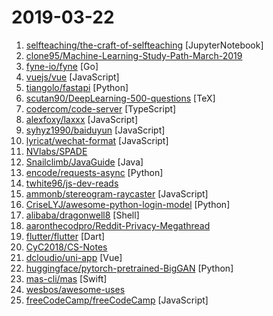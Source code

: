 # 2019-03-22

1. [selfteaching/the-craft-of-selfteaching](https://github.com/selfteaching/the-craft-of-selfteaching "One has no future if one couldn't teach themself.") [JupyterNotebook]
2. [clone95/Machine-Learning-Study-Path-March-2019](https://github.com/clone95/Machine-Learning-Study-Path-March-2019 "A complete ML study path, focused on TensorFlow and Scikit-Learn") 
3. [fyne-io/fyne](https://github.com/fyne-io/fyne "Cross platform GUI in Go based on Material Design") [Go]
4. [vuejs/vue](https://github.com/vuejs/vue "🖖 Vue.js is a progressive, incrementally-adoptable JavaScript framework for building UI on the web.") [JavaScript]
5. [tiangolo/fastapi](https://github.com/tiangolo/fastapi "FastAPI framework, high performance, easy to learn, fast to code, ready for production") [Python]
6. [scutan90/DeepLearning-500-questions](https://github.com/scutan90/DeepLearning-500-questions "深度学习500问，以问答形式对常用的概率知识、线性代数、机器学习、深度学习、计算机视觉等热点问题进行阐述，以帮助自己及有需要的读者。 全书分为18个章节，近30万字。由于水平有限，书中不妥之处恳请广大读者批评指正。 未完待续............ 如有意合作，联系scutjy2015@163.com 版权所有，违权必究 Tan 2018.06") [TeX]
7. [codercom/code-server](https://github.com/codercom/code-server "Run VS Code on a remote server.") [TypeScript]
8. [alexfoxy/laxxx](https://github.com/alexfoxy/laxxx "Simple & light weight (2kb minified & zipped) vanilla javascript plugin to create smooth & beautiful animations when you scrolllll! Harness the power of the most intuitive interaction and make your websites come alive!") [JavaScript]
9. [syhyz1990/baiduyun](https://github.com/syhyz1990/baiduyun "油猴脚本 直接下载百度网盘和百度网盘分享的文件,直链下载超级加速") [JavaScript]
10. [lyricat/wechat-format](https://github.com/lyricat/wechat-format "微信公众号排版编辑器，转换 Markdown 到微信特制的 HTML") [JavaScript]
11. [NVlabs/SPADE](https://github.com/NVlabs/SPADE "") 
12. [Snailclimb/JavaGuide](https://github.com/Snailclimb/JavaGuide "【Java学习+面试指南】 一份涵盖大部分Java程序员所需要掌握的核心知识。") [Java]
13. [encode/requests-async](https://github.com/encode/requests-async "async-await support for `requests`. 🍰") [Python]
14. [twhite96/js-dev-reads](https://github.com/twhite96/js-dev-reads "A list of books 📚and articles 📝 for the discerning web developer to read.") 
15. [ammonb/stereogram-raycaster](https://github.com/ammonb/stereogram-raycaster "A raycaster that renders to random dot stereogram") [JavaScript]
16. [CriseLYJ/awesome-python-login-model](https://github.com/CriseLYJ/awesome-python-login-model "😮python模拟登陆一些大型网站，还有一些简单的爬虫，希望对你们有所帮助❤️，如果喜欢记得给个star哦🌟") [Python]
17. [alibaba/dragonwell8](https://github.com/alibaba/dragonwell8 "Alibaba Dragonwell8 JDK") [Shell]
18. [aaronthecodpro/Reddit-Privacy-Megathread](https://github.com/aaronthecodpro/Reddit-Privacy-Megathread "") 
19. [flutter/flutter](https://github.com/flutter/flutter "Flutter makes it easy and fast to build beautiful mobile apps.") [Dart]
20. [CyC2018/CS-Notes](https://github.com/CyC2018/CS-Notes "😋 技术面试必备基础知识") 
21. [dcloudio/uni-app](https://github.com/dcloudio/uni-app "使用 Vue.js 开发跨平台应用的前端框架") [Vue]
22. [huggingface/pytorch-pretrained-BigGAN](https://github.com/huggingface/pytorch-pretrained-BigGAN "🦋A PyTorch implementation of BigGAN with pretrained weights and conversion scripts.") [Python]
23. [mas-cli/mas](https://github.com/mas-cli/mas "📦 Mac App Store command line interface") [Swift]
24. [wesbos/awesome-uses](https://github.com/wesbos/awesome-uses "Awesome Uses Page") 
25. [freeCodeCamp/freeCodeCamp](https://github.com/freeCodeCamp/freeCodeCamp "The https://www.freeCodeCamp.org open source codebase and curriculum. Learn to code for free together with millions of people.") [JavaScript]
